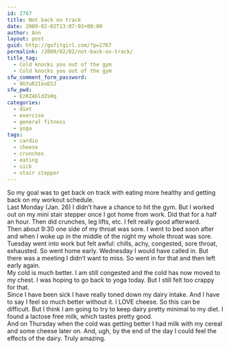 ```yaml
---
id: 2767
title: Not back on track
date: 2009-02-02T13:07:03+00:00
author: Ann
layout: post
guid: http://gofitgirl.com/?p=2767
permalink: /2009/02/02/not-back-on-track/
title_tag:
  - Cold knocks you out of the gym
  - Cold knocks you out of the gym
sfw_comment_form_password:
  - 9GYuR2IevESJ
sfw_pwd:
  - EzRZ4bldZsHq
categories:
  - diet
  - exercise
  - general fitness
  - yoga
tags:
  - cardio
  - cheese
  - crunches
  - eating
  - sick
  - stair stepper
---
```

So my goal was to get back on track with eating more healthy and getting back on my workout schedule.  
Last Monday (Jan. 26) I didn&#8217;t have a chance to hit the gym. But I worked out on my mini stair stepper once I got home from work. Did that for a half an hour. Then did crunches, leg lifts, etc. I felt really good afterward.  
Then about 9:30 one side of my throat was sore. I went to bed soon after and when I woke up in the middle of the night my whole throat was sore.  
Tuesday went into work but felt awful: chills, achy, congested, sore throat, exhausted. So went home early. Wednesday I would have called in. But there was a meeting I didn&#8217;t want to miss. So went in for that and then left early again.  
My cold is much better. I am still congested and the cold has now moved to my chest. I was hoping to go back to yoga today. But I still felt too crappy for that.  
Since I have been sick I have really toned down my dairy intake. And I have to say I feel so much better without it. I LOVE cheese. So this can be difficult. But I think I am going to try to keep dairy pretty minimal to my diet. I found a lactose free milk, which tastes pretty good.  
And on Thursday when the cold was getting better I had milk with my cereal and some cheese later on. And, ugh, by the end of the day I could feel the effects of the dairy. Truly amazing.
